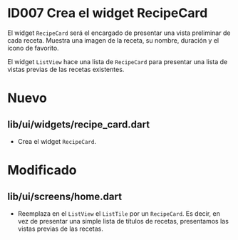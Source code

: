 # ID007 Crea el widget RecipeCard 

El widget `RecipeCard` será el encargado de presentar una vista
preliminar de cada receta. Muestra una imagen de la receta, su
nombre, duración y el ícono de favorito.

El widget `ListView` hace una lista de `RecipeCard` para presentar
una lista de vistas previas de las recetas existentes.

# Nuevo
## lib/ui/widgets/recipe_card.dart
- Crea el widget `RecipeCard`.

# Modificado
## lib/ui/screens/home.dart
- Reemplaza en el `ListView` el `ListTile` por un `RecipeCard`.
  Es decir, en vez de presentar una simple lista de títulos
  de recetas, presentamos las vistas previas de las recetas.